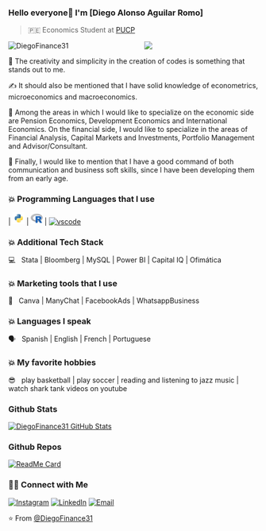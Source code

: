 
### Hello everyone👋 I'm [Diego Alonso Aguilar Romo]
>🇵🇪 Economics Student at [PUCP](https://www.pucp.edu.pe)


<img align='right' src="https://media.giphy.com/media/M9gbBd9nbDrOTu1Mqx/giphy.gif" width="230">


<img src="https://komarev.com/ghpvc/?username=DiegoFinance31" alt="DiegoFinance31" />

<div>
 <p>
🤖 The creativity and simplicity in the creation of codes is something that stands out to me.

✍️ It should also be mentioned that I have solid knowledge of econometrics, microeconomics and macroeconomics.

👀 Among the areas in which I would like to specialize on the economic side are Pension Economics, Development Economics and International Economics. On the financial side, I would like to specialize in the areas of Financial Analysis, Capital Markets and Investments, Portfolio Management and Advisor/Consultant.

🤝 Finally, I would like to mention that I have a good command of both communication and business soft skills, since I have been developing them from an early age.
</p>
</div>

### 💥 Programming Languages that I use 

| [<img src="https://raw.githubusercontent.com/github/explore/80688e429a7d4ef2fca1e82350fe8e3517d3494d/topics/python/python.png" alt="Python" width="24">](https://python.org/) | [<img src="https://raw.githubusercontent.com/github/explore/80688e429a7d4ef2fca1e82350fe8e3517d3494d/topics/r/r.png" alt="R" width="24">](https://r-project.org/) | [<img src="https://upload.wikimedia.org/wikipedia/commons/thumb/2/2d/Visual_Studio_Code_1.18_icon.svg/1200px-Visual_Studio_Code_1.18_icon.svg.png" alt="vscode" width="24">](https://code.visualstudio.com/)

<h3>💥 Additional Tech Stack</h3>


💻 &nbsp; Stata | Bloomberg | MySQL | Power BI | Capital IQ | Ofimática 


<h3>💥 Marketing tools that I use</h3>

📲 &nbsp; Canva | ManyChat | FacebookAds | WhatsappBusiness

<h3>💥 Languages I speak</h3>

🗣️ &nbsp; Spanish | English | French | Portuguese

<h3>💥 My favorite hobbies</h3>

😎 &nbsp; play basketball | play soccer | reading and listening to jazz music | watch shark tank videos on youtube


### Github Stats

[![DiegoFinance31 GitHub Stats](https://github-readme-stats.vercel.app/api?username=DiegoFinance31&show_icons=true&count_private=true)](https://github.com/DiegoFinance31)

### Github Repos

[![ReadMe Card](https://github-readme-stats.vercel.app/api/pin/?username=DiegoFinance31&repo=Aguilar-Romo-Diego-Alonso_r_py_jl&show_owner=true)](https://github.com/DiegoFinance31/Aguilar-Romo-Diego-Alonso_r_py_jl )

<h3> 🤝🏻 Connect with Me </h3>


<p align="center">

<a href="https://www.instagram.com/diegoaguilarromo/"><img alt="Instagram" src="https://img.shields.io/badge/Instagram-diegoaguilarromo-blue?style=flat-square&logo=instagram"></a>
<a href="https://www.linkedin.com/in/diego-alonso-aguilar-romo-484b541ba/" target="_blank"><img alt="LinkedIn" src="https://img.shields.io/badge/LinkedIn-@diegoalonsoaguilarromo-blue?style=flat&logo=linkedin"></a>
<a href="mailto:alonso.aguilarr@@pucp.edu.pe"><img alt="Email" src="https://img.shields.io/badge/Email-alonso.aguilarr@pucp.edu.pe-blue?style=flat&logo=gmail"></a>

</p>


⭐️ From [@DiegoFinance31](https://github.com/DiegoFinance31)
